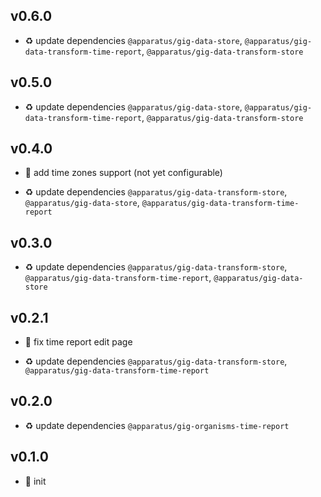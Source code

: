 ## v0.6.0

* ♻️ update dependencies `@apparatus/gig-data-store`, `@apparatus/gig-data-transform-time-report`, `@apparatus/gig-data-transform-store`

## v0.5.0

* ♻️ update dependencies `@apparatus/gig-data-store`, `@apparatus/gig-data-transform-time-report`, `@apparatus/gig-data-transform-store`

## v0.4.0

* 🌱 add time zones support (not yet configurable)

* ♻️ update dependencies `@apparatus/gig-data-transform-store`, `@apparatus/gig-data-store`, `@apparatus/gig-data-transform-time-report`

## v0.3.0

* ♻️ update dependencies `@apparatus/gig-data-transform-store`, `@apparatus/gig-data-transform-time-report`, `@apparatus/gig-data-store`

## v0.2.1

* 🐞 fix time report edit page

* ♻️ update dependencies `@apparatus/gig-data-transform-store`, `@apparatus/gig-data-transform-time-report`

## v0.2.0

* ♻️ update dependencies `@apparatus/gig-organisms-time-report`

## v0.1.0

* 🐣 init
